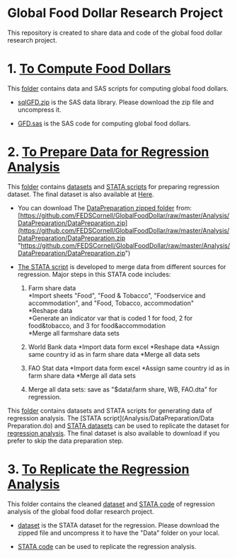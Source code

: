 # Global Food Dollar Research Project 

This repository is created to share data and code of the global food dollar research project. 

# 1. [To Compute Food Dollars](ComputeFoodDollar)

This [folder](ComputeFoodDollar) contains data and SAS scripts for computing global food dollars. 

- [sqlGFD.zip](ComputeFoodDollar\sqlGFD.zip) is the SAS data library. Please download the zip file and uncompress it. 

- [GFD.sas](ComputeFoodDollar\GFD.sas) is the SAS code for computing global food dollars. 

# 2. [To Prepare Data for Regression Analysis](Analysis/DataPreparation)


This [folder](Analysis/DataPreparation/) contains [datasets](https://github.com/FEDSCornell/GlobalFoodDollar/raw/master/Analysis/DataPreparation/DataPreparation.zip) and [STATA scripts](DataPreparation.do) for preparing regression dataset. The final dataset is also available at [Here](https://github.com/FEDSCornell/GlobalFoodDollar/raw/master/Analysis/RegressionAnalysis/Data.zip).

- You can download The [DataPreparation zipped folder](https://github.com/FEDSCornell/GlobalFoodDollar/raw/master/Analysis/DataPreparation/DataPreparation.zip) from: 
[https://github.com/FEDSCornell/GlobalFoodDollar/raw/master/Analysis/DataPreparation/DataPreparation.zip](https://github.com/FEDSCornell/GlobalFoodDollar/raw/master/Analysis/DataPreparation/DataPreparation.zip "https://github.com/FEDSCornell/GlobalFoodDollar/raw/master/Analysis/DataPreparation/DataPreparation.zip")

- [The STATA script](Analysis/DataPreparation/DataPreparation.do) is developed to merge data from different sources for regression. Major steps in this STATA code includes:
	1. Farm share data	
	*Import sheets "Food", "Food & Tobacco", "Foodservice and accommodation", and "Food, Tobacco, accommodation"		
	*Reshape data		
	*Generate an indicator var that is coded 1 for food, 2 for food&tobacco, and 3 for food&accommodation		
	*Merge all farmshare data sets
	

	2. World Bank data
	*Import data form excel
	*Reshape data
	*Assign same country id as in farm share data
	*Merge all data sets		

	3. FAO Stat data
	*Import data form excel
	*Assign same country id as in farm share data
	*Merge all data sets
				
	4. Merge all data sets: save as "$data\farm share, WB, FAO.dta" for regression.

This [folder](Analysis/DataPreparation) contains datasets and STATA scripts for generating data of regression analysis. The [STATA script](Analysis/DataPreparation/Data Preparation.do) and [STATA datasets](Analysis/DataPreparation/DataPreparation.zip) can be used to replicate the dataset for [regression analysis](Analysis/RegressionAnalysis). The final dataset  is also available to download if you prefer to skip the data preparation step. 

# 3. [To Replicate the Regression Analysis](Analysis/RegressionAnalysis)

This folder contains the cleaned [dataset](https://github.com/FEDSCornell/GlobalFoodDollar/raw/master/Analysis/RegressionAnalysis/Data/farm%20share%2C%20WB%2C%20FAO.dta) and [STATA code](https://github.com/FEDSCornell/GlobalFoodDollar/raw/master/Analysis/RegressionAnalysis/Data.zip) of regression analysis of the global food dollar research project. 


- [dataset](https://github.com/FEDSCornell/GlobalFoodDollar/raw/master/Analysis/RegressionAnalysis/Data/farm%20share%2C%20WB%2C%20FAO.dta) is the STATA dataset for the regression. Please download the zipped file and uncompress it to have the "Data" folder on your local. 

- [STATA code](https://github.com/FEDSCornell/GlobalFoodDollar/raw/master/Analysis/RegressionAnalysis/Data.zip) can be used to replicate the regression analysis.